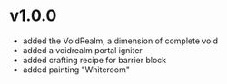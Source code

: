# v1.0.0
* added the VoidRealm, a dimension of complete void
* added a voidrealm portal igniter
* added crafting recipe for barrier block
* added painting "Whiteroom"
